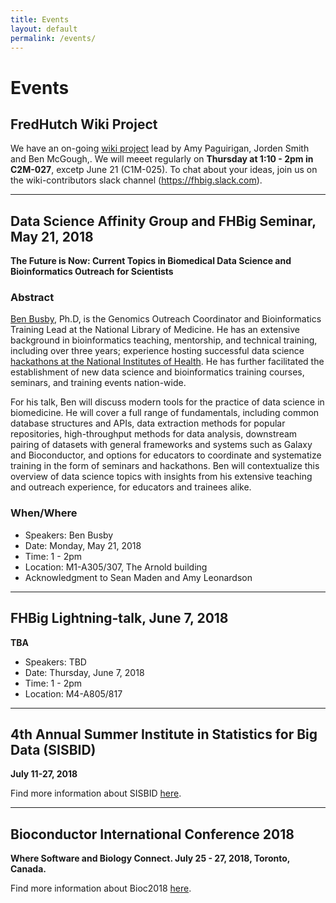 ```yaml
---
title: Events
layout: default
permalink: /events/
---
```

# Events

## FredHutch Wiki Project

We have an on-going [wiki project](https://fredhutch.github.io/wiki/) lead 
by Amy Paguirigan, Jorden Smith and Ben McGough,. We will meeet regularly on 
__Thursday at 1:10 - 2pm in C2M-027__, excetp June 21 (C1M-025). To chat about your ideas, join us on the 
wiki-contributors slack channel (https://fhbig.slack.com).

---

## Data Science Affinity Group and FHBig Seminar, May 21, 2018
__The Future is Now: Current Topics in Biomedical Data Science and Bioinformatics Outreach for
Scientists__

### Abstract
[Ben Busby](http://linkedin.com/in/dcgenomics), Ph.D, is the
Genomics Outreach Coordinator and Bioinformatics Training Lead at the
National Library of Medicine. He has an extensive background in
bioinformatics teaching, mentorship, and technical training, including
over three years; experience hosting successful data science
[hackathons  at the National Institutes of Health](https://github.com/NCBI-Hackathons). He 
has further facilitated the establishment of new data science and
bioinformatics training courses, seminars, and training events nation-wide.

For his talk, Ben will discuss modern tools for the practice of data science
in biomedicine. He will cover a full range of fundamentals, including
common database structures and APIs, data extraction methods for
popular repositories, high-throughput methods for data analysis,
downstream pairing of datasets with general frameworks and systems
such as Galaxy and Bioconductor, and options for educators to
coordinate and systematize training in the form of seminars and
hackathons. Ben will contextualize this overview of data science
topics with insights from his extensive teaching and outreach
experience, for educators and trainees alike.

### When/Where
- Speakers: Ben Busby
- Date: Monday, May 21, 2018
- Time: 1 - 2pm
- Location: M1-A305/307, The Arnold building
- Acknowledgment to Sean Maden and Amy Leonardson

---

## FHBig Lightning-talk, June 7, 2018
__TBA__

- Speakers: TBD
- Date: Thursday,  June 7, 2018
- Time: 1 - 2pm
- Location: M4-A805/817

---

## 4th Annual Summer Institute in Statistics for Big Data (SISBID)
__July 11-27, 2018__

Find more information about SISBID [here](http://www.biostat.washington.edu/suminst/sisbid).

---

## Bioconductor International Conference 2018
__Where Software and Biology Connect. July 25 - 27, 2018, Toronto, Canada.__

Find more information about Bioc2018 [here](http://bioc2018.bioconductor.org/).

